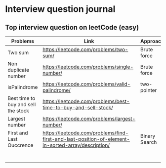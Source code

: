 # Interview question journal

## Top interview question on leetCode (easy)

| Problems | Link | Approach | Optimization | Solution link |
| --- | --- | --- | --- | --- |
| Two sum | https://leetcode.com/problems/two-sum/ | Brute force |  | https://github.com/nitin-787/Java-DSA-Practice/blob/main/assignment-solutions/src/InterviewQues/Easy/TwoSum.java |
| Non duplicate number | https://leetcode.com/problems/single-number/ | Brute force |  |  |
|  isPalindrome| https://leetcode.com/problems/valid-palindrome/  |  two-pointer | optimized |  |
| Best time to buy and sell the stock | https://leetcode.com/problems/best-time-to-buy-and-sell-stock/ |  |  | https://github.com/nitin-787/Java-DSA-Practice/blob/07aa19121ab3376dfcb37fd73efdd0b72689829e/assignment-solutions/src/InterviewQues/Easy/MaxProfit.java |
|  Largest number | https://leetcode.com/problems/largest-number/  |  |  Optimized | https://github.com/nitin-787/Java-DSA-Practice/blob/main/assignment-solutions/src/InterviewQues/Medium/LargestNumber.java  |
|  First and Last Ouccrence | https://leetcode.com/problems/find-first-and-last-position-of-element-in-sorted-array/description/ | Binary Search | Optimized | https://github.com/nitin-787/Java-DSA-Practice/blob/9d2692b69376d5a0f7aa4fa27e7a228c415eea00/assignment-solutions/src/Arrays/FirstAndLastPosition.java  |
|  |  |  |  |  |
|  |  |  |  |  |
|  |  |  |  |  |
|  |  |  |  |  |
|  |  |  |  |  |
|  |  |  |  |  |
|  |  |  |  |  |
